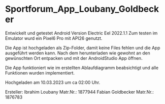 # Sportforum_App_Loubany_Goldbecker

Entwickelt und getestet Android Version Electric Eel 2022.1.1
Zum testen im Emulator wurd ein Pixel6 Pro mit API26 genutzt.

Die App ist hochgeladen als Zip-Folder, damit keine Files fehlen und die App ausgeführt werden kann.
Nach dem herunterladen wie gewohnt an den gewünschten Ort entpacken und mit der AndroidStudio App öffnen.

Die App funktioniert wie im erstellten Ablaufdiagramm beabsichtigt und alle Funktionen wurden implementiert.

Hochgeladen am 10.03.2023 um ca 02:00 Uhr.

Ersteller:
Ibrahim Loubany Matr.Nr.: 1877944
Fabian Goldbecker Matr.Nr.: 1876783
